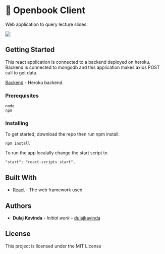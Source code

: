 # 📝 Openbook Client

Web application to query lecture slides.

<img src='public/captured.gif' />

## Getting Started

This react application is connected to a backend deployed on heroku. Backend is connected to mongodb and this application makes axios POST call to get data.

[Backend](https://openbook-searcher.herokuapp.com/) - Heroku backend.

### Prerequisites

```
node
npm
```

### Installing

To get started, download the repo then run npm install:

```
npm install
```

To run the app localally change the start script to 

```
"start": "react-scripts start",
```

## Built With

* [React](https://reactjs.org) - The web framework used

## Authors

* **Dulaj Kavinda** - *Initial work* - [dulajkavinda](https://github.com/dulajkavinda)

## License

This project is licensed under the MIT License

